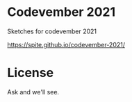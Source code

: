 # Codevember 2021
 
Sketches for codevember 2021

https://spite.github.io/codevember-2021/

# License 

Ask and we'll see.
